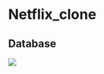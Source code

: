 # Netflix_clone

## Database
<img src="https://user-images.githubusercontent.com/57189967/95015617-d4c60c00-0688-11eb-8fb8-f5b15062e4ae.png">
